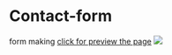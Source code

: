# Contact-form
form making
[click for preview the page](https://ErdoganSenturk.github.io/Contact-form/)
![]( https://erdogansenturk.github.io/Contact-form/page.gif)

